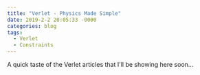```yaml
---
title: "Verlet - Physics Made Simple"
date: 2019-2-2 20:05:33 -0000
categories: blog
tags:
  - Verlet
  - Constraints
---
```


<!-- Load the Paper.js library -->
<script type="text/javascript" src="js/paper-full.min.js"></script>

A quick taste of the Verlet articles that I'll be showing here soon...

<!-- Load external PaperScript and associate it with the soft body canvas -->
<script type="text/paperscript" src="js/VolumeBlob.js" canvas="softBody"></script>
<canvas id="softBody" resize></canvas>

<script type="text/paperscript" src="js/RedRope.js" canvas="redRope"></script>
<canvas id="redRope" resize></canvas>